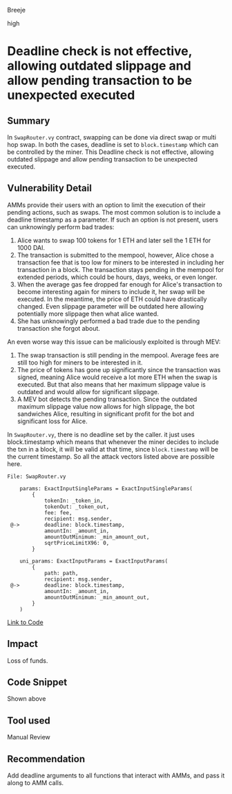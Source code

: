 Breeje

high

# Deadline check is not effective, allowing outdated slippage and allow pending transaction to be unexpected executed

## Summary

In `SwapRouter.vy` contract, swapping can be done via direct swap or multi hop swap. In both the cases, deadline is set to `block.timestamp` which can be controlled by the miner. This Deadline check is not effective, allowing outdated slippage and allow pending transaction to be unexpected executed.

## Vulnerability Detail

AMMs provide their users with an option to limit the execution of their pending actions, such as swaps. The most common solution is to include a deadline timestamp as a parameter. If such an option is not present, users can unknowingly perform bad trades:

1. Alice wants to swap 100 tokens for 1 ETH and later sell the 1 ETH for 1000 DAI.
2. The transaction is submitted to the mempool, however, Alice chose a transaction fee that is too low for miners to be interested in including her transaction in a block. The transaction stays pending in the mempool for extended periods, which could be hours, days, weeks, or even longer.
3. When the average gas fee dropped far enough for Alice's transaction to become interesting again for miners to include it, her swap will be executed. In the meantime, the price of ETH could have drastically changed. Even slippage parameter will be outdated here allowing potentially more slippage then what alice wanted.
4. She has unknowingly performed a bad trade due to the pending transaction she forgot about.

An even worse way this issue can be maliciously exploited is through MEV:

1. The swap transaction is still pending in the mempool. Average fees are still too high for miners to be interested in it.
2. The price of tokens has gone up significantly since the transaction was signed, meaning Alice would receive a lot more ETH when the swap is executed. But that also means that her maximum slippage value is outdated and would allow for significant slippage.
3. A MEV bot detects the pending transaction. Since the outdated maximum slippage value now allows for high slippage, the bot sandwiches Alice, resulting in significant profit for the bot and significant loss for Alice.

In `SwapRouter.vy`, there is no deadline set by the caller. it just uses block.timestamp which means that whenever the miner decides to include the txn in a block, it will be valid at that time, since `block.timestamp` will be the current timestamp. So all the attack vectors listed above are possible here.

```solidity
File: SwapRouter.vy

    params: ExactInputSingleParams = ExactInputSingleParams(
        {
            tokenIn: _token_in,
            tokenOut: _token_out,
            fee: fee,
            recipient: msg.sender,
 @->        deadline: block.timestamp,
            amountIn: _amount_in,
            amountOutMinimum: _min_amount_out,
            sqrtPriceLimitX96: 0,
        }

    uni_params: ExactInputParams = ExactInputParams(
        {
            path: path,
            recipient: msg.sender,
 @->        deadline: block.timestamp,
            amountIn: _amount_in,
            amountOutMinimum: _min_amount_out,
        }
    )

```
[Link to Code](https://github.com/sherlock-audit/2023-06-unstoppable/blob/main/unstoppable-dex-audit/contracts/margin-dex/SwapRouter.vy#L92)

## Impact

Loss of funds.

## Code Snippet

Shown above

## Tool used

Manual Review

## Recommendation

Add deadline arguments to all functions that interact with AMMs, and pass it along to AMM calls.